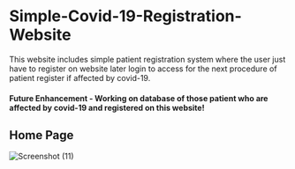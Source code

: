 # Simple-Covid-19-Registration-Website
This website includes simple patient registration system where the user just have to register on website later login to access for the next procedure of patient register if affected by covid-19. 

#### Future Enhancement - Working on database of those patient who are affected by covid-19 and registered on this website!
## Home Page
![Screenshot (11)](https://user-images.githubusercontent.com/83752396/154047992-3f72e3ec-6854-4986-bbf6-bfb1bef90029.png)
